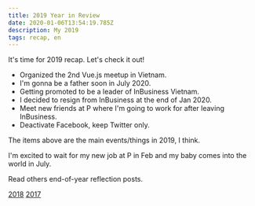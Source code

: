 ```yaml
---
title: 2019 Year in Review
date: 2020-01-06T13:54:19.785Z
description: My 2019
tags: recap, en
---
```


It's time for 2019 recap. Let's check it out!

- Organized the 2nd Vue.js meetup in Vietnam.
- I'm gonna be a father soon in July 2020.
- Getting promoted to be a leader of InBusiness Vietnam.
- I decided to resign from InBusiness at the end of Jan 2020.
- Meet new friends at P where I'm going to work for after leaving InBusiness.
- Deactivate Facebook, keep Twitter only.

The items above are the main events/things in 2019, I think.

I'm excited to wait for my new job at P in Feb and my baby comes into the world in July.

Read others end-of-year reflection posts.

[2018](/posts/2018-year-in-review.html)
[2017](/posts/2017-year-in-review.html)

